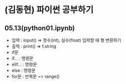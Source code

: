 # (김동현) 파이썬 공부하기
## 05.13(python01.ipynb)
+ 입력 : input() => 정수(int), 실수(float) 입력할 때 형 변환하기
+ 출력 : print() => f.string
+ if문
 + if... : 명령문 
 + elif... : 명령문  
 + else :  명령문
 + for문 : 반복문 => range()
 

